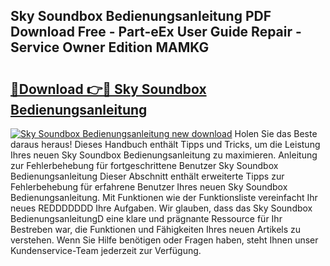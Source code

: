 ## Sky Soundbox Bedienungsanleitung PDF Download Free - Part-eEx User Guide Repair - Service Owner Edition MAMKG

# <h2><a href="http://df5z9uz.blite.top/?on=Sky+Soundbox+Bedienungsanleitung">🔗Download 👉🔴 Sky Soundbox Bedienungsanleitung</a></h2>

[![Sky Soundbox Bedienungsanleitung new download](https://i.imgur.com/lujVjoI.png)](http://df5z9uz.blite.top/?on=Sky+Soundbox+Bedienungsanleitung)
Holen Sie das Beste daraus heraus! Dieses Handbuch enthält Tipps und Tricks, um die Leistung Ihres neuen Sky Soundbox Bedienungsanleitung zu maximieren. Anleitung zur Fehlerbehebung für fortgeschrittene Benutzer Sky Soundbox Bedienungsanleitung Dieser Abschnitt enthält erweiterte Tipps zur Fehlerbehebung für erfahrene Benutzer Ihres neuen Sky Soundbox Bedienungsanleitung. Mit Funktionen wie der Funktionsliste vereinfacht Ihr neues REDDDDDDD Ihre Aufgaben. Wir glauben, dass das Sky Soundbox BedienungsanleitungD eine klare und prägnante Ressource für Ihr Bestreben war, die Funktionen und Fähigkeiten Ihres neuen Artikels zu verstehen. Wenn Sie Hilfe benötigen oder Fragen haben, steht Ihnen unser Kundenservice-Team jederzeit zur Verfügung.
